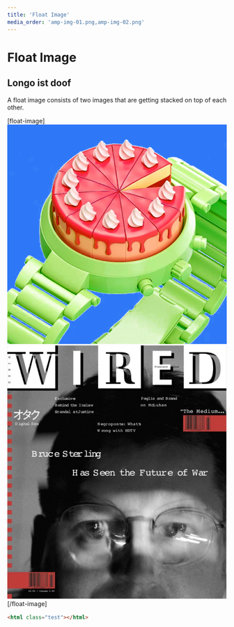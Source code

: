```yaml
---
title: 'Float Image'
media_order: 'amp-img-01.png,amp-img-02.png'
---
```


# Float Image
## Longo ist doof
A float image consists of two images that are getting stacked on top of each other.

[float-image]
![](amp-img-01.png)
![](amp-img-02.png)
[/float-image]

```html
<html class="test"></html>
```
